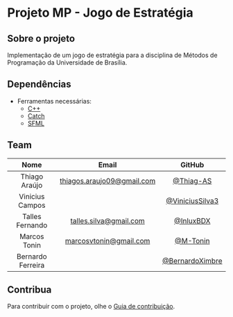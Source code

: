 # Projeto MP - Jogo de Estratégia

## Sobre o projeto

Implementação de um jogo de estratégia para a disciplina de Métodos de Programação da Universidade de Brasília.

##  Dependências
- Ferramentas necessárias:
  - [C++](http://www.cplusplus.com/)
  - [Catch](https://github.com/catchorg/Catch2)
  - [SFML](https://www.sfml-dev.org/)

## Team

|         Nome          |               Email               |     GitHub                                                          |
|:---------------------:|:---------------------------------:|:-------------------------------------------------------------------:|
|  Thiago Araújo        |  [thiagos.araujo09@gmail.com]()   |   [@Thiag-AS](https://github.com/Thiago-AS)                         |
|  Vinicius Campos      |  []()                             |   [@ViniciusSilva3](https://github.com/ViniciusSilva3)              |
|  Talles Fernando      |  [talles.silva@gmail.com]()       |   [@InluxBDX](https://github.com/InluxBDX)                          |
|  Marcos Tonin         |  [marcosvtonin@gmail.com]()       |   [@M-Tonin](https://github.com/M-Tonin)                            |
|  Bernardo Ferreira    |  []()                             |   [@BernardoXimbre](https://github.com/BernardoXimbre)              |

## Contribua

Para contribuir com o projeto, olhe o [Guia de contribuição](docs/CONTRIBUTING.md).
